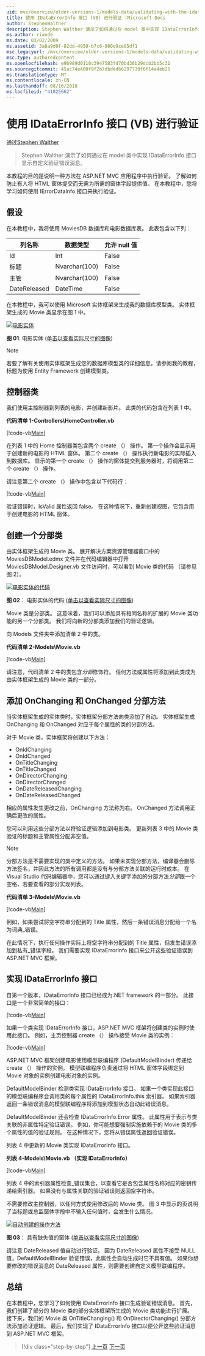 ```yaml
---
uid: mvc/overview/older-versions-1/models-data/validating-with-the-idataerrorinfo-interface-vb
title: 使用 IDataErrorInfo 接口 (VB) 进行验证 |Microsoft Docs
author: StephenWalther
description: Stephen Walther 演示了如何通过在 model 类中实现 IDataErrorInfo 接口显示自定义验证错误消息。
ms.author: riande
ms.date: 03/02/2009
ms.assetid: 3a8a9d9f-82dd-4959-b7c6-960e9ce95df1
msc.legacyurl: /mvc/overview/older-versions-1/models-data/validating-with-the-idataerrorinfo-interface-vb
msc.type: authoredcontent
ms.openlocfilehash: e9b989d0110c3947583fd70bd38b29dcb2bb5c31
ms.sourcegitcommit: 45ac74e400f9f2b7dbded66297730f6f14a4eb25
ms.translationtype: MT
ms.contentlocale: zh-CN
ms.lasthandoff: 08/16/2018
ms.locfileid: "41825662"
---
```

<a name="validating-with-the-idataerrorinfo-interface-vb"></a>使用 IDataErrorInfo 接口 (VB) 进行验证
====================
通过[Stephen Walther](https://github.com/StephenWalther)

> Stephen Walther 演示了如何通过在 model 类中实现 IDataErrorInfo 接口显示自定义验证错误消息。


本教程的目的是说明一种方法在 ASP.NET MVC 应用程序中执行验证。 了解如何防止有人将 HTML 窗体提交而无需为所需的窗体字段提供值。 在本教程中，您将学习如何使用 IErrorDataInfo 接口来执行验证。

## <a name="assumptions"></a>假设

在本教程中，我将使用 MoviesDB 数据库和电影数据库表。 此表包含以下列：

<a id="0.6_table01"></a>


| **列名称** | **数据类型** | **允许 null 值** |
| --- | --- | --- |
| Id | Int | False |
| 标题 | Nvarchar(100) | False |
| 主管 | Nvarchar(100) | False |
| DateReleased | DateTime | False |


在本教程中，我可以使用 Microsoft 实体框架来生成我的数据库模型类。 实体框架生成的 Movie 类显示在图 1 中。


[![电影实体](validating-with-the-idataerrorinfo-interface-vb/_static/image1.jpg)](validating-with-the-idataerrorinfo-interface-vb/_static/image1.png)

**图 01**: 电影实体 ([单击以查看实际尺寸的图像](validating-with-the-idataerrorinfo-interface-vb/_static/image2.png))


> [!NOTE] 
> 
> 若要了解有关使用实体框架生成您的数据库模型类的详细信息，请参阅我的教程，标题为使用 Entity Framework 创建模型类。


## <a name="the-controller-class"></a>控制器类

我们使用主控制器到列表的电影，并创建新影片。 此类的代码包含在列表 1 中。

**代码清单 1-Controllers\HomeController.vb**

[!code-vb[Main](validating-with-the-idataerrorinfo-interface-vb/samples/sample1.vb)]

在列表 1 中的 Home 控制器类包含两个 create （） 操作。 第一个操作会显示用于创建新的电影的 HTML 窗体。 第二个 create （） 操作执行新电影的实际插入到数据库。 显示的第一个 create （） 操作的窗体提交到服务器时，将调用第二个 create （） 操作。

请注意第二个 create （） 操作中包含以下代码行：

[!code-vb[Main](validating-with-the-idataerrorinfo-interface-vb/samples/sample2.vb)]

验证错误时，IsValid 属性返回 false。 在这种情况下，重新创建视图，它包含用于创建电影的 HTML 窗体。

## <a name="creating-a-partial-class"></a>创建一个分部类

由实体框架生成的 Movie 类。 展开解决方案资源管理器窗口中的 MoviesDBModel.edmx 文件并在代码编辑器中打开 MoviesDBModel.Designer.vb 文件访问时，可以看到 Movie 类的代码 （请参见图 2）。


[![电影实体的代码](validating-with-the-idataerrorinfo-interface-vb/_static/image2.jpg)](validating-with-the-idataerrorinfo-interface-vb/_static/image3.png)

**图 02**： 电影实体的代码 ([单击以查看实际尺寸的图像](validating-with-the-idataerrorinfo-interface-vb/_static/image4.png))


Movie 类是分部类。 这意味着，我们可以添加具有相同名称的扩展的 Movie 类功能的另一个分部类。 我们将向新的分部类添加我们的验证逻辑。

向 Models 文件夹中添加清单 2 中的类。

**代码清单 2-Models\Movie.vb**

[!code-vb[Main](validating-with-the-idataerrorinfo-interface-vb/samples/sample3.vb)]

请注意，代码清单 2 中的类包含*分部*修饰符。 任何方法或属性将添加到此类成为由实体框架生成的 Movie 类的一部分。

## <a name="adding-onchanging-and-onchanged-partial-methods"></a>添加 OnChanging 和 OnChanged 分部方法

当实体框架生成的实体类时，实体框架分部方法向类添加了自动。 实体框架生成 OnChanging 和 OnChanged 对应于每个属性的类的分部方法。

对于 Movie 类，实体框架将创建以下方法：

- OnIdChanging
- OnIdChanged
- OnTitleChanging
- OnTitleChanged
- OnDirectorChanging
- OnDirectorChanged
- OnDateReleasedChanging
- OnDateReleasedChanged

相应的属性发生更改之前，OnChanging 方法称为右。 OnChanged 方法调用正确后更改的属性。

您可以利用这些分部方法以将验证逻辑添加到电影类。 更新列表 3 中的 Movie 类验证的标题和主管属性分配非空值。

> [!NOTE] 
> 
> 分部方法是不需要实现的类中定义的方法。 如果未实现分部方法，编译器会删除方法签名，并因此方法的所有调用都是没有与分部方法关联的运行时成本。 在 Visual Studio 代码编辑器中，您可以通过键入关键字添加的分部方法*分部*跟一个空格，若要查看的部分实现列表。


**代码清单 3-Models\Movie.vb**

[!code-vb[Main](validating-with-the-idataerrorinfo-interface-vb/samples/sample4.vb)]

例如，如果尝试将空字符串分配到的 Title 属性，然后一条错误消息分配给一个名为词典\_错误。

在此情况下，执行任何操作实际上将空字符串分配到的 Title 属性，但发生错误添加到私有\_错误字段。 我们需要实现 IDataErrorInfo 接口来公开这些验证错误到 ASP.NET MVC 框架。

## <a name="implementing-the-idataerrorinfo-interface"></a>实现 IDataErrorInfo 接口

自第一个版本，IDataErrorInfo 接口已经成为.NET framework 的一部分。 此接口是一个非常简单的接口：

[!code-vb[Main](validating-with-the-idataerrorinfo-interface-vb/samples/sample5.vb)]

如果一个类实现 IDataErrorInfo 接口，ASP.NET MVC 框架将创建类的实例时使用此接口。 例如，主页控制器 create （） 操作接受 Movie 类的实例：

[!code-vb[Main](validating-with-the-idataerrorinfo-interface-vb/samples/sample6.vb)]

ASP.NET MVC 框架创建电影使用模型联编程序 (DefaultModelBinder) 传递给 create （） 操作的实例。 模型联编程序负责通过将 HTML 窗体字段绑定到 Movie 对象的实例创建电影对象的实例。

DefaultModelBinder 检测类实现 IDataErrorInfo 接口。 如果一个类实现此接口的模型联编程序会调用类的每个属性的 IDataErrorInfo.this 索引器。 如果索引器返回一条错误消息的模型联编程序将添加到模型状态自动此错误消息。

DefaultModelBinder 还会检查 IDataErrorInfo.Error 属性。 此属性用于表示与类关联的非属性特定验证错误。 例如，你可能想要强制实施依赖于的 Movie 类的多个属性的值的验证规则。 在这种情况下，您将从错误属性返回验证错误。

列表 4 中更新的 Movie 类实现 IDataErrorInfo 接口。

**列表 4-Models\Movie.vb （实现 IDataErrorInfo）**

[!code-vb[Main](validating-with-the-idataerrorinfo-interface-vb/samples/sample7.vb)]

列表 4 中的索引器属性检查\_错误集合，以查看它是否包含属性名称对应的密钥传递给索引器。 如果没有与属性关联的验证错误则返回空字符串。

不需要修改主控制器，以任何方式使用修改后的 Movie 类。 图 3 中显示的页说明了当标题或总监窗体字段中不输入任何值时，会发生什么情况。


[![自动创建的操作方法](validating-with-the-idataerrorinfo-interface-vb/_static/image3.jpg)](validating-with-the-idataerrorinfo-interface-vb/_static/image5.png)

**图 03**： 具有缺失值的窗体 ([单击以查看实际尺寸的图像](validating-with-the-idataerrorinfo-interface-vb/_static/image6.png))


请注意 DateReleased 值自动进行验证。 因为 DateReleased 属性不接受 NULL 值，DefaultModelBinder 验证错误，此属性会自动生成时它不具有值。 如果你想要修改的错误消息的 DateReleased 属性，则需要创建自定义模型联编程序。

## <a name="summary"></a>总结

在本教程中，您学习了如何使用 IDataErrorInfo 接口生成验证错误消息。 首先，我们创建了部分的 Movie 类的部分实体框架所生成的 Movie 类功能进行扩展。 接下来，我们的 Movie 类 OnTitleChanging() 和 OnDirectorChanging() 分部方法添加验证逻辑。 最后，我们实现了 IDataErrorInfo 接口以便公开这些验证消息到 ASP.NET MVC 框架。

> [!div class="step-by-step"]
> [上一页](performing-simple-validation-vb.md)
> [下一页](validating-with-a-service-layer-vb.md)
